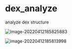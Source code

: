 # dex_analyze

analyze dex structure 

![image-20220412185825883](https://cdn.jsdelivr.net/gh/wr-web/picture/image-20220412185825883.png)

![image-20220412185813998](https://cdn.jsdelivr.net/gh/wr-web/picture/image-20220412185813998.png)


